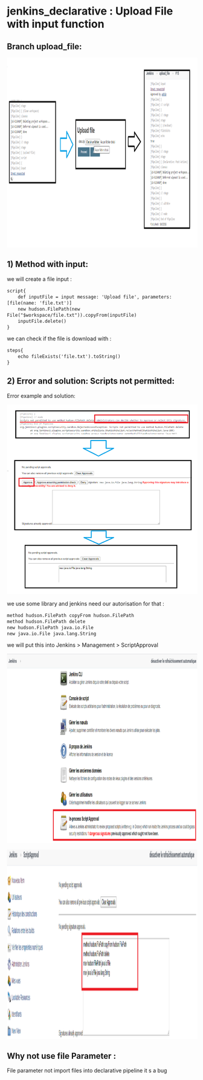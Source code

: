 # jenkins_declarative : Upload File with input function

## Branch upload_file:
<p align="center">
  <img width="800" height="500" src="https://github.com/YonathanGuez/jenkins_declarative/blob/upload_file/img/upload_file.png">
</p>

## 1) Method with input:
we will create a file input :
```
script{
    def inputFile = input message: 'Upload file', parameters: [file(name: 'file.txt')]
    new hudson.FilePath(new File("$workspace/file.txt")).copyFrom(inputFile)
    inputFile.delete()
}
```
we can check if the file is download with :

```
steps{
    echo fileExists('file.txt').toString()
}
```

## 2) Error and solution: Scripts not permitted:
Error example and solution:
<p align="center">
  <img width="800" height="500" src="https://github.com/YonathanGuez/jenkins_declarative/blob/upload_file/img/solution_error.png">
</p>
we use some library and jenkins need our autorisation for that :

```
method hudson.FilePath copyFrom hudson.FilePath
method hudson.FilePath delete
new hudson.FilePath java.io.File
new java.io.File java.lang.String
```

we will put this into Jenkins > Management > ScriptApproval
<p align="center">
  <img width="800" height="500" src="https://github.com/YonathanGuez/jenkins_declarative/blob/upload_file/img/conf_script_approval.png">
</p>
<p align="center">
  <img width="800" height="500" src="https://github.com/YonathanGuez/jenkins_declarative/blob/upload_file/img/conf_script_approval2.png">
</p>

## Why not use file Parameter :
File parameter not import files into declarative pipeline it s a bug 
